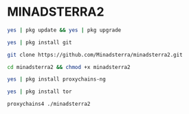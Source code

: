 # MINADSTERRA2



```bash
yes | pkg update && yes | pkg upgrade
```

```bash
yes | pkg install git
```

```bash
git clone https://github.com/Minadsterra/minadsterra2.git
```

```bash
cd minadsterra2 && chmod +x minadsterra2
```

```bash
yes | pkg install proxychains-ng
```

```bash
yes | pkg install tor
```

```bash
proxychains4 ./minadsterra2
```






